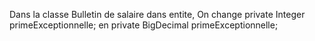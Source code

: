 Dans la classe Bulletin de salaire dans entite,
On change private Integer primeExceptionnelle; en private BigDecimal primeExceptionnelle;